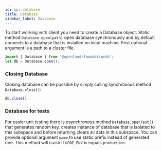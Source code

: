 ```yaml
---
id: api-database
title: Database
sidebar_label: Database
---
```


To start working with client you need to create a Database object. Static method `Database.open(path)` open database synchronously and by default connects to a database that is installed on local machine. First optional argument is a path to a cluster file.

```typescript
import { Database } from '@openland/foundationdb';
let db = Database.open();
```

### Closing Database

Closing database can be possible by simply calling synchronous method `Database.close()`:

```typescript
db.close();
```

### Database for tests

For easier unit testing there is *asynchronous* method `Database.openTest()` that generates random key, creates instance of database that is isolated to this subspace and before returning clears all data in this subspace. You can provide optional argument `name` to use static prefix instead of generated one. This method will crash if `NODE_ENV` is equals `production`.
